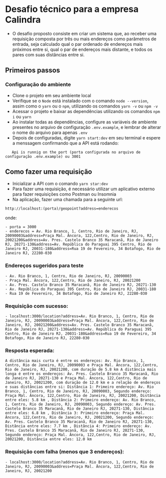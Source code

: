# Desafio técnico para a empresa Calindra

- O desafio proposto consiste em criar um sistema que, ao receber uma requisição composta por três ou mais endereços como parâmetros de entrada, seja calculado qual o par ordenado de endereços mais próximos entre si, qual o par de endereços mais distante, e todos os pares com suas distâncias entre si.

## Primeiros passos

### Configuração do ambiente

- Clone o projeto em seu ambiente local
- Verifique se o `Node` está instalado com o comando `node --version`, assim como o `yarn` ou o `npm`, utilizando os comandos `yarn -v` ou `npm -v`
- Acessar o projeto e baixar as dependências utilizando os comandos `npm i` ou `yarn`
- Ao instalar todas as dependências, configure as variáveis de ambiente presentes no arquivo de configuração `.env.example`, e lembrar de alterar o nome do arquivo para apenas `.env`
- Depois de configuradas, digite `yarn start:dev` em seu terminal e espere a menssagem confirmando que a API está rodando:

```
   Api is runnig on the port (porta configurada no arquivo de configuração .env.example) ou 3001
```

## Como fazer uma requisição

- Inicializar a API com o comando `yarn star:dev`
- Para fazer uma requisição, é necessário utilizar um aplicativo externo para fazer requisições como Postman ou Insomnia
- Na aplicação, fazer uma chamada para a seguinte url:

```
http://localhost:(porta)/geopoint?address=enderecos

```

onde:

```
- porta = 3000
- enderecos = Av. Rio Branco, 1, Centro, Rio de Janeiro, RJ, 20090003&address=Praça Mal. Âncora, 122,Centro, Rio de Janeiro, RJ, 20021200&address=Av. Pres. Castelo Branco 35 Maracanã, Rio de Janeiro RJ, 20271-130&address=Av. República do Paraguai 395 Centro, Rio de Janeiro RJ, 20031-180&address=Rua 19 de Fevereiro, 34 Botafogo, Rio de Janeiro RJ, 22280-030
```

### Endereços sugeridos para teste

```
- Av. Rio Branco, 1, Centro, Rio de Janeiro, RJ, 20090003
- Praça Mal. Âncora, 122,Centro, Rio de Janeiro, RJ, 20021200
- Av. Pres. Castelo Branco 35 Maracanã, Rio de Janeiro RJ, 20271-130
- Av. República do Paraguai 395 Centro, Rio de Janeiro RJ, 20031-180
- Rua 19 de Fevereiro, 34 Botafogo, Rio de Janeiro RJ, 22280-030
```

### Requisição com sucesso:

```
- localhost:3000/location?address=Av. Rio Branco, 1, Centro, Rio de Janeiro, RJ, 20090003&address=Praça Mal. Âncora, 122,Centro, Rio de Janeiro, RJ, 20021200&address=Av. Pres. Castelo Branco 35 Maracanã, Rio de Janeiro RJ, 20271-130&address=Av. República do Paraguai 395 Centro, Rio de Janeiro RJ, 20031-180&address=Rua 19 de Fevereiro, 34 Botafogo, Rio de Janeiro RJ, 22280-030
```

### Resposta esperada:

```
A distância mais curta é entre os endereços: Av. Rio Branco, 1, Centro, Rio de Janeiro, RJ, 20090003 e Praça Mal. Âncora, 122,Centro, Rio de Janeiro, RJ, 20021200, com duração de 5.8 km A distância mais longa é entre os endereços: Av. Pres. Castelo Branco 35 Maracanã, Rio de Janeiro RJ, 20271-130 e Praça Mal. Âncora, 122,Centro, Rio de Janeiro, RJ, 20021200, com duração de 12.0 km e a relação de endereços e suas distâncias entre si: Distância 1: Primeiro endereço: Av. Rio Branco, 1, Centro, Rio de Janeiro, RJ, 20090003, Segundo endereço: Praça Mal. Âncora, 122,Centro, Rio de Janeiro, RJ, 20021200, Distância entre eles: 5.8 km , Distância 2: Primeiro endereço: Av. Rio Branco, 1, Centro, Rio de Janeiro, RJ, 20090003, Segundo endereço: Av. Pres. Castelo Branco 35 Maracanã, Rio de Janeiro RJ, 20271-130, Distância entre eles: 6.8 km , Distância 3: Primeiro endereço: Praça Mal. Âncora, 122,Centro, Rio de Janeiro, RJ, 20021200, Segundo endereço: Av. Pres. Castelo Branco 35 Maracanã, Rio de Janeiro RJ, 20271-130, Distância entre eles: 7.7 km , Distância 4: Primeiro endereço: Av. Pres. Castelo Branco 35 Maracanã, Rio de Janeiro RJ, 20271-130, Segundo endereço: Praça Mal. Âncora, 122,Centro, Rio de Janeiro, RJ, 20021200, Distância entre eles: 12.0 km
```

### Requisição com falha (menos que 3 endereços):

```
- localhost:3000/location?address=Av. Rio Branco, 1, Centro, Rio de Janeiro, RJ, 20090003&address=Praça Mal. Âncora, 122,Centro, Rio de Janeiro, RJ, 20021200

```

